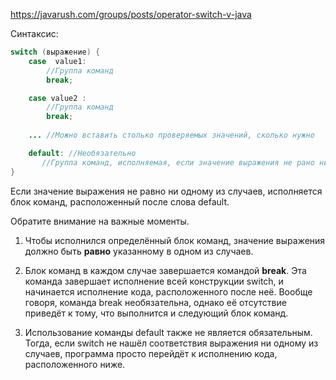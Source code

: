 https://javarush.com/groups/posts/operator-switch-v-java

Синтаксис:

```java
switch (выражение) {
    case  value1:
        //Группа команд
        break; 

    case value2 :
        //Группа команд
        break; 
    
    ... //Можно вставить столько проверяемых значений, сколько нужно

    default: //Необязательно
       //Группа команд, исполняемая, если значение выражения не рано ни одному из случаев
}
```

Если значение выражения не равно ни одному из случаев, исполняется блок команд, расположенный после слова default.

Обратите внимание на важные моменты.

1. Чтобы исполнился определённый блок команд, значение выражения должно быть **равно** указанному в одном из случаев.

2. Блок команд в каждом случае завершается командой **break**. Эта команда завершает исполнение всей конструкции switch, и начинается исполнение кода, расположенного после неё. Вообще говоря, команда break необязательна, однако её отсутствие приведёт к тому, что выполнится и следующий блок команд.

3. Использование команды default также не является обязательным. Тогда, если switch не нашёл соответствия выражения ни одному из случаев, программа просто перейдёт к исполнению кода, расположенного ниже.

